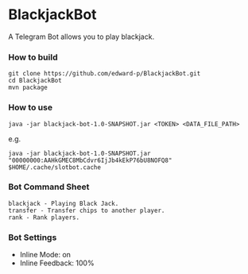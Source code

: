 # BlackjackBot

A Telegram Bot allows you to play blackjack.

### How to build

```
git clone https://github.com/edward-p/BlackjackBot.git
cd BlackjackBot
mvn package
```

### How to use

```
java -jar blackjack-bot-1.0-SNAPSHOT.jar <TOKEN> <DATA_FILE_PATH>
```

e.g.

```
java -jar blackjack-bot-1.0-SNAPSHOT.jar "00000000:AAHkGMEC8MbCdvr6IjJb4kEkP76bU8NOFQ8" $HOME/.cache/slotbot.cache
```

### Bot Command Sheet

```
blackjack - Playing Black Jack.
transfer - Transfer chips to another player.
rank - Rank players.
```

### Bot Settings

- Inline Mode: on
- Inline Feedback: 100%


